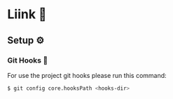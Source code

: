 # Liink :steam_locomotive:

## Setup :gear: 
### Git Hooks :ocean:

For use the project git hooks please run this command:
```bash
$ git config core.hooksPath <hooks-dir>
```
